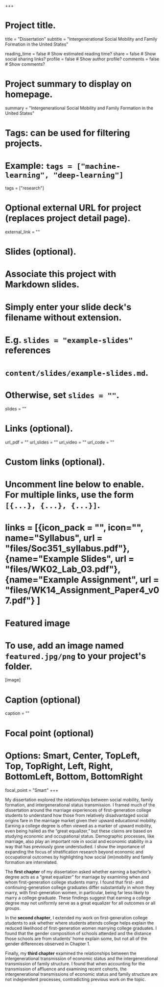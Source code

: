 +++
# Project title.
title = "Dissertation"
subtitle = "Intergenerational Social Mobility and Family Formation in the United States"

reading_time = false  # Show estimated reading time?
share = false  # Show social sharing links?
profile = false  # Show author profile?
comments = false  # Show comments?

# Project summary to display on homepage.
summary = "Intergenerational Social Mobility and Family Formation in the United States" 


# Tags: can be used for filtering projects.
# Example: `tags = ["machine-learning", "deep-learning"]`
tags = ["research"]

# Optional external URL for project (replaces project detail page).
external_link = ""

# Slides (optional).
#   Associate this project with Markdown slides.
#   Simply enter your slide deck's filename without extension.
#   E.g. `slides = "example-slides"` references 
#   `content/slides/example-slides.md`.
#   Otherwise, set `slides = ""`.
slides = ""

# Links (optional).
url_pdf = ""
url_slides = ""
url_video = ""
url_code = ""

# Custom links (optional).
#   Uncomment line below to enable. For multiple links, use the form `[{...}, {...}, {...}]`.
# links = [{icon_pack = "", icon="", name="Syllabus", url = "files/Soc351_syllabus.pdf"}, {name="Example Slides", url = "files/WK02_Lab_03.pdf"}, {name="Example Assignment", url = "files/WK14_Assignment_Paper4_v07.pdf"} ]

# Featured image
# To use, add an image named `featured.jpg/png` to your project's folder. 
[image]
  # Caption (optional)
  caption = ""
  
  # Focal point (optional)
  # Options: Smart, Center, TopLeft, Top, TopRight, Left, Right, BottomLeft, Bottom, BottomRight
  focal_point = "Smart"
+++

My dissertation explored the relationships between social mobility, family formation, and intergenerational status transmission. I framed much of the dissertation around the marriage experiences of first-generation college students to understand how those from relatively disadvantaged social origins fare in the marriage market given their upward educational mobility. Earning a college degree is often viewed as a marker of upward mobility, even being hailed as the “great equalizer,” but these claims are based on studying economic and occupational status. Demographic processes, like marriage, also play an important role in social and economic stability in a way that has previously gone understudied. I show the importance of expanding the focus of stratification research beyond economic and occupational outcomes by highlighting how social (im)mobility and family formation are interrelated.

The **first chapter** of my dissertation asked whether earning a bachelor’s degree acts as a “great equalizer” for marriage by examining when and whom first-generation college students marry. I found that first- and continuing-generation college graduates differ substantially in whom they marry, with first-generation women, in particular, being far less likely to marry a college graduate. These findings suggest that earning a college degree may not uniformly serve as a great equalizer for all outcomes or all groups.

In the **second chapter**, I extended my work on first-generation college students to ask whether where students attends college helps explain the reduced likelihood of first-generation women marrying college graduates. I found that the gender composition of schools attended and the distance those schools are from students’ home explain some, but not all of the gender differences observed in Chapter 1. 

Finally, my **third chapter** examined the relationships between the intergenerational transmission of economic status and the intergenerational transmission of family structure. I found that when accounting for the transmission of affluence and examining recent cohorts, the intergenerational transmissions of economic status and family structure are not independent processes, contradicting previous work on the topic. 


